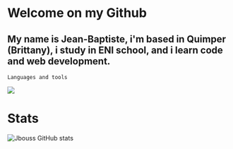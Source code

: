 # Welcome on my Github

## My name is Jean-Baptiste, i'm based in Quimper (Brittany), i study in ENI school, and i learn code and web development.


`Languages and tools`
 

  <img src="https://cdn.jsdelivr.net/gh/devicons/devicon@latest/icons/tailwindcss/tailwindcss-original-wordmark.svg" />
          

# Stats 

![Jbouss GitHub stats](https://github-readme-stats.vercel.app/api?username=Jbouss&theme=gruvbox&show_icons=true)